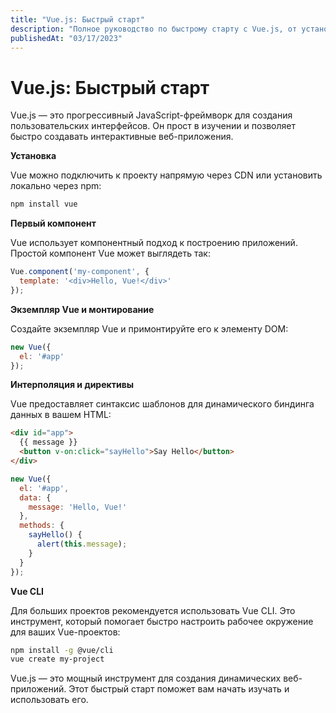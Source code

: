 ```yaml
---
title: "Vue.js: Быстрый старт"
description: "Полное руководство по быстрому старту с Vue.js, от установки до создания вашего первого приложения."
publishedAt: "03/17/2023"
---
```


# Vue.js: Быстрый старт

Vue.js — это прогрессивный JavaScript-фреймворк для создания пользовательских интерфейсов. Он прост в изучении и позволяет быстро создавать интерактивные веб-приложения.

**Установка**

Vue можно подключить к проекту напрямую через CDN или установить локально через npm:

```bash
npm install vue
```

**Первый компонент**

Vue использует компонентный подход к построению приложений. Простой компонент Vue может выглядеть так:

```javascript
Vue.component('my-component', {
  template: '<div>Hello, Vue!</div>'
});
```

**Экземпляр Vue и монтирование**

Создайте экземпляр Vue и примонтируйте его к элементу DOM:

```javascript
new Vue({
  el: '#app'
});
```

**Интерполяция и директивы**

Vue предоставляет синтаксис шаблонов для динамического биндинга данных в вашем HTML:

```html
<div id="app">
  {{ message }}
  <button v-on:click="sayHello">Say Hello</button>
</div>
```

```javascript
new Vue({
  el: '#app',
  data: {
    message: 'Hello, Vue!'
  },
  methods: {
    sayHello() {
      alert(this.message);
    }
  }
});
```

**Vue CLI**

Для больших проектов рекомендуется использовать Vue CLI. Это инструмент, который помогает быстро настроить рабочее окружение для ваших Vue-проектов:

```bash
npm install -g @vue/cli
vue create my-project
```

Vue.js — это мощный инструмент для создания динамических веб-приложений. Этот быстрый старт поможет вам начать изучать и использовать его.
